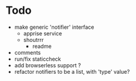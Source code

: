 # Todo
- make generic 'notifier' interface
    - apprise service
    - shoutrrr
        - readme
- comments
- run/fix staticcheck
- add browserless support ?
- refactor notifiers to be a list, with 'type' value?